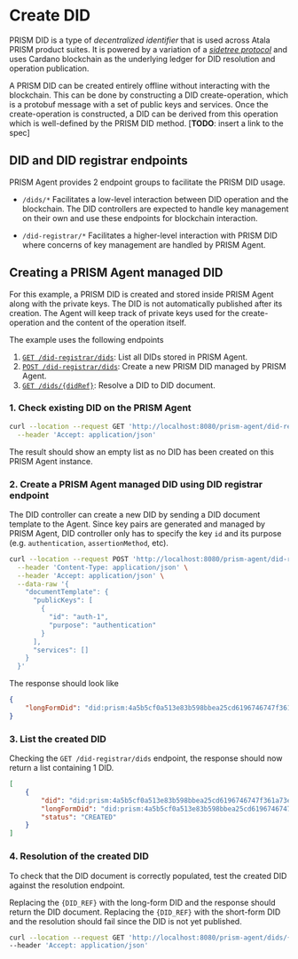 # Create DID

PRISM DID is a type of _decentralized identifier_ that is used across Atala PRISM product suites.
It is powered by a variation of a [_sidetree protocol_](https://identity.foundation/sidetree/spec/) and uses Cardano blockchain as the underlying ledger for DID resolution and operation publication.

A PRISM DID can be created entirely offline without interacting with the blockchain.
This can be done by constructing a DID create-operation, which is a protobuf message with a set of public keys and services.
Once the create-operation is constructed, a DID can be derived from this operation which is well-defined by the PRISM DID method. [**TODO**: insert a link to the spec]

## DID and DID registrar endpoints

PRISM Agent provides 2 endpoint groups to facilitate the PRISM DID usage.

- `/dids/*`
Facilitates a low-level interaction between DID operation and the blockchain.
The DID controllers are expected to handle key management on their own and use these endpoints for blockchain interaction.

- `/did-registrar/*`
Facilitates a higher-level interaction with PRISM DID where concerns of key management are handled by PRISM Agent.

## Creating a PRISM Agent managed DID

For this example, a PRISM DID is created and stored inside PRISM Agent along with the private keys.
The DID is not automatically published after its creation.
The Agent will keep track of private keys used for the create-operation and the content of the operation itself.

The example uses the following endpoints
1. [`GET /did-registrar/dids`](/agent-api/#tag/DID-Registrar/operation/listManagedDid): List all DIDs stored in PRISM Agent.
2. [`POST /did-registrar/dids`](/agent-api/#tag/DID-Registrar/operation/createManagedDid): Create a new PRISM DID managed by PRISM Agent.
3. [`GET /dids/{didRef}`](/agent-api/#tag/DID/operation/getDid): Resolve a DID to DID document.

### 1. Check existing DID on the PRISM Agent

```bash
curl --location --request GET 'http://localhost:8080/prism-agent/did-registrar/dids' \
  --header 'Accept: application/json'
```
The result should show an empty list as no DID has been created on this PRISM Agent instance.

### 2. Create a PRISM Agent managed DID using DID registrar endpoint

The DID controller can create a new DID by sending a DID document template to the Agent.
Since key pairs are generated and managed by PRISM Agent, DID controller only has to specify the key `id` and its purpose (e.g. `authentication`, `assertionMethod`, etc).

```bash
curl --location --request POST 'http://localhost:8080/prism-agent/did-registrar/dids' \
  --header 'Content-Type: application/json' \
  --header 'Accept: application/json' \
  --data-raw '{
    "documentTemplate": {
      "publicKeys": [
        {
          "id": "auth-1",
          "purpose": "authentication"
        }
      ],
      "services": []
    }
  }'
```

The response should look like

```json
{
    "longFormDid": "did:prism:4a5b5cf0a513e83b598bbea25cd6196746747f361a73ef77068268bc9bd732ff:Cr4BCrsBElsKBmF1dGgtMRAEQk8KCXNlY3AyNTZrMRIg0opTuxu-zt6aRbT1tPniG4eu4CYsQPM3rrLzvzNiNgwaIIFTnyT2N4U7qCQ78qtWC3-p0el6Hvv8qxG5uuEw-WgMElwKB21hc3RlcjAQAUJPCglzZWNwMjU2azESIKhBU0eCOO6Vinz_8vhtFSAhYYqrkEXC8PHGxkuIUev8GiAydFHLXb7c22A1Uj_PR21NZp6BCDQqNq2xd244txRgsQ"
}
```

### 3. List the created DID

Checking the `GET /did-registrar/dids` endpoint, the response should now return a list containing 1 DID.

```json
[
    {
        "did": "did:prism:4a5b5cf0a513e83b598bbea25cd6196746747f361a73ef77068268bc9bd732ff",
        "longFormDid": "did:prism:4a5b5cf0a513e83b598bbea25cd6196746747f361a73ef77068268bc9bd732ff:Cr4BCrsBElsKBmF1dGgtMRAEQk8KCXNlY3AyNTZrMRIg0opTuxu-zt6aRbT1tPniG4eu4CYsQPM3rrLzvzNiNgwaIIFTnyT2N4U7qCQ78qtWC3-p0el6Hvv8qxG5uuEw-WgMElwKB21hc3RlcjAQAUJPCglzZWNwMjU2azESIKhBU0eCOO6Vinz_8vhtFSAhYYqrkEXC8PHGxkuIUev8GiAydFHLXb7c22A1Uj_PR21NZp6BCDQqNq2xd244txRgsQ",
        "status": "CREATED"
    }
]
```

### 4. Resolution of the created DID

To check that the DID document is correctly populated, test the created DID against the resolution endpoint.

Replacing the `{DID_REF}` with the long-form DID and the response should return the DID document.
Replacing the `{DID_REF}` with the short-form DID and the resolution should fail since the DID is not yet published.

```bash
curl --location --request GET 'http://localhost:8080/prism-agent/dids/{DID_REF}' \
--header 'Accept: application/json'
```
